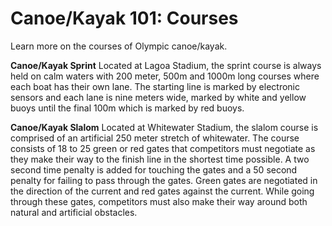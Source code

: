 Canoe/Kayak 101: Courses
========================

Learn more on the courses of Olympic canoe/kayak.

**Canoe/Kayak Sprint**
Located at Lagoa Stadium, the sprint course is always held on calm waters with 200 meter, 500m and 1000m long courses where each boat has their own lane. The starting line is marked by electronic sensors and each lane is nine meters wide, marked by white and yellow buoys until the final 100m which is marked by red buoys.

**Canoe/Kayak Slalom**
Located at Whitewater Stadium, the slalom course is comprised of an artificial 250 meter stretch of whitewater. The course consists of 18 to 25 green or red gates that competitors must negotiate as they make their way to the finish line in the shortest time possible. A two second time penalty is added for touching the gates and a 50 second penalty for failing to pass through the gates. Green gates are negotiated in the direction of the current and red gates against the current. While going through these gates, competitors must also make their way around both natural and artificial obstacles.


